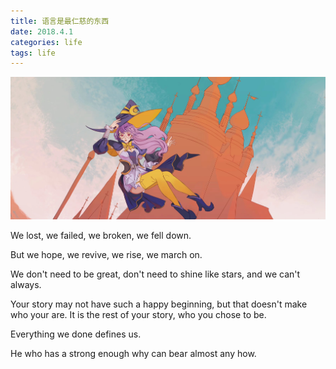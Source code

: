 ```yaml
---
title: 语言是最仁慈的东西
date: 2018.4.1
categories: life
tags: life
---
```


![](/images/IMG_1780.JPG)

<!--more-->

We lost, we failed, we broken, we fell down.

But we hope, we revive, we rise, we march on.

We don't need to be great, don't need to shine like stars, and we can't always.

Your story may not have such a happy beginning, but that doesn't make who your are. It is the rest of your story, who you chose to be.

Everything we done defines us.

He who has a strong enough why can bear almost any how.
